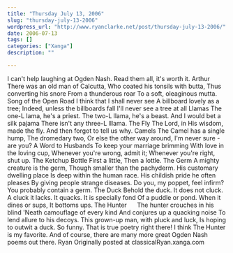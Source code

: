 ```yaml
---
title: "Thursday July 13, 2006"
slug: "thursday-july-13-2006"
wordpress_url: "http://www.ryanclarke.net/post/thursday-july-13-2006/"
date: 2006-07-13
tags: []
categories: ["Xanga"]
description: ""

---
```


I can't help laughing at Ogden Nash. Read them all, it's worth it.
Arthur
There was an old man of Calcutta,
Who coated his tonsils with butta,
Thus converting his snore
From a thunderous roar
To a soft, oleaginous mutta.
Song of the Open Road
I think that I shall never see
A billboard lovely as a tree;
Indeed, unless the billboards fall
I'll never see a tree at all
Llamas
The one-L lama, he's a priest.
The two-L llama, he's a beast.
And I would bet a silk pajama
There isn't any three-L lllama.
The Fly
The Lord, in His wisdom, made the fly.
And then forgot to tell us why.
Camels
The Camel has a single hump,
The dromedary two,
Or else the other way around,
I'm never sure - are you?
A Word to Husbands
To keep your marriage brimming
With love in the loving cup,
Whenever you're wrong, admit it;
Whenever you're right, shut up.
The Ketchup Bottle
First a little,
Then a lottle.
The Germ
A mighty creature is the germ,
Though smaller than the pachyderm.
His customary dwelling place
Is deep within the human race.
His childish pride he often pleases
By giving people strange diseases.
Do you, my poppet, feel infirm?
You probably contain a germ.
The Duck
 Behold the duck.
 It does not cluck.
 A cluck it lacks.
 It quacks.
 It is specially fond
 Of a puddle or pond.
 When it dines or sups,
 It bottoms ups.
The Hunter     
The hunter crouches in his blind
'Neath camouflage of every kind
And conjures up a quacking noise
To lend allure to his decoys.
This grown-up man, with pluck and luck,
Is hoping to outwit a duck.
So funny. That is true poetry right there! I think The Hunter is my favorite. And of course, there are many more great Ogden Nash poems out there.
Ryan
Originally posted at classicalRyan.xanga.com
